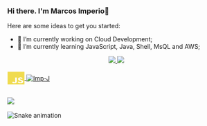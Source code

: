 ### Hi there. I'm Marcos Imperio👋

Here are some ideas to get you started:

- 🔭 I’m currently working on Cloud Development;
- 🌱 I’m currently learning JavaScript, Java, Shell, MsQL and AWS;

<div align="center">
  <a href="https://github.com/imperio0001">
  <img height="180em" src="https://github-readme-stats.vercel.app/api?username=imperio0001&show_icons=true&theme=tokyonight&include_all_commits=true&count_private=true"/>
  <img height="180em" src="https://github-readme-stats.vercel.app/api/top-langs/?username=imperio0001&layout=compact&langs_count=7&theme=tokyonight"/>
</div>
<div style="display: inline_block"><br>
  <img align="center" alt="Imp-Js" height="30" width="40" src="https://raw.githubusercontent.com/devicons/devicon/master/icons/javascript/javascript-plain.svg">
   <img align="center" alt="Imp-J" height="30" width="40" src="https://img.shields.io/badge/Java-ED8B00?style=for-the-badge&logo=java&logoColor=white">
</div>
  
  ##
  
<div> 
  <a href="https://www.linkedin.com/mwlite/in/marcos-imperio-6ab1188a" target="_blank"><img src="https://img.shields.io/badge/-LinkedIn-%230077B5?style=for-the-badge&logo=linkedin&logoColor=white" target="_blank"></a> 

  ![Snake animation](https://github.com/imperio0001/imperio0001/blob/output/github-contribution-grid-snake.svg)
</div>
